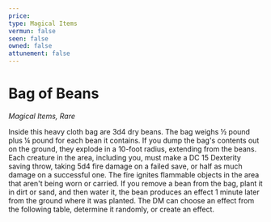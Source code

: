 ```yaml
---
price: 
type: Magical Items
vermun: false
seen: false
owned: false
attunement: false
---
```

# Bag of Beans

*Magical Items, Rare*

Inside this heavy cloth bag are 3d4 dry beans. The bag weighs ½ pound plus ¼ pound for each bean it contains. If you dump the bag's contents out on the ground, they explode in a 10-foot radius, extending from the beans. Each creature in the area, including you, must make a DC 15 Dexterity saving throw, taking 5d4 fire damage on a failed save, or half as much damage on a successful one. The fire ignites flammable objects in the area that aren't being worn or carried. If you remove a bean from the bag, plant it in dirt or sand, and then water it, the bean produces an effect 1 minute later from the ground where it was planted. The DM can choose an effect from the following table, determine it randomly, or create an effect.